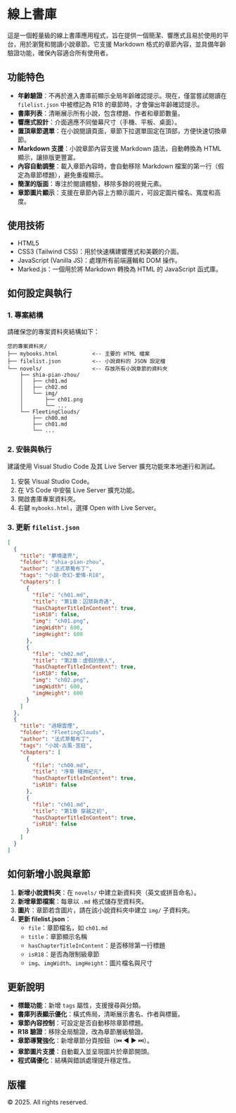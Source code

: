 # 線上書庫

這是一個輕量級的線上書庫應用程式，旨在提供一個簡潔、響應式且易於使用的平台，用於瀏覽和閱讀小說章節。它支援 Markdown 格式的章節內容，並具備年齡驗證功能，確保內容適合所有使用者。

## 功能特色

- **年齡驗證**：不再於進入書庫前顯示全局年齡確認提示。現在，僅當嘗試閱讀在 `filelist.json` 中被標記為 R18 的章節時，才會彈出年齡確認提示。
- **書庫列表**：清晰展示所有小說，包含標題、作者和章節數量。
- **響應式設計**：介面適應不同螢幕尺寸（手機、平板、桌面）。
- **置頂章節選單**：在小說閱讀頁面，章節下拉選單固定在頂部，方便快速切換章節。
- **Markdown 支援**：小說章節內容支援 Markdown 語法，自動轉換為 HTML 顯示，讓排版更豐富。
- **內容自動調整**：載入章節內容時，會自動移除 Markdown 檔案的第一行（假定為章節標題），避免重複顯示。
- **簡潔的版面**：專注於閱讀體驗，移除多餘的視覺元素。
- **章節圖片顯示**：支援在章節內容上方顯示圖片，可設定圖片檔名、寬度和高度。

## 使用技術

- HTML5
- CSS3 (Tailwind CSS)：用於快速構建響應式和美觀的介面。
- JavaScript (Vanilla JS)：處理所有前端邏輯和 DOM 操作。
- Marked.js：一個用於將 Markdown 轉換為 HTML 的 JavaScript 函式庫。

## 如何設定與執行

### 1. 專案結構

請確保您的專案資料夾結構如下：

```
您的專案資料夾/
├── mybooks.html           <-- 主要的 HTML 檔案
├── filelist.json          <-- 小說資料的 JSON 設定檔
└── novels/                <-- 存放所有小說章節的資料夾
    ├── shia-pian-zhou/    
    │   ├── ch01.md
    │   ├── ch02.md
    │   └── img/           
    │       ├── ch01.png
    │       └── ...
    └── FleetingClouds/    
        ├── ch00.md        
        ├── ch01.md
        └── ...
```

### 2. 安裝與執行

建議使用 Visual Studio Code 及其 Live Server 擴充功能來本地運行和測試。

1. 安裝 Visual Studio Code。
2. 在 VS Code 中安裝 Live Server 擴充功能。
3. 開啟書庫專案資料夾。
4. 右鍵 `mybooks.html`，選擇 Open with Live Server。

### 3. 更新 `filelist.json`

```json
[
  {
    "title": "夢境邊界",
    "folder": "shia-pian-zhou",
    "author": "法式草莓布丁",
    "tags": "小說-奇幻-愛情-R18",
    "chapters": [
      {
        "file": "ch01.md",
        "title": "第1章：囚禁與奇遇",
        "hasChapterTitleInContent": true,
        "isR18": false,
        "img": "ch01.png",
        "imgWidth": 600,
        "imgHeight": 600
      },
      {
        "file": "ch02.md",
        "title": "第2章：虛假的戀人",
        "hasChapterTitleInContent": true,
        "isR18": false,
        "img": "ch02.png",
        "imgWidth": 600,
        "imgHeight": 600
      }
    ]
  },
  {
    "title": "過眼雲煙",
    "folder": "FleetingClouds",
    "author": "法式草莓布丁",
    "tags": "小說-古風-宮庭",
    "chapters": [
      {
        "file": "ch00.md",
        "title": "序章 殘神紀元",
        "hasChapterTitleInContent": true,
        "isR18": false
      },
      {
        "file": "ch01.md",
        "title": "第1章 穿越之初",
        "hasChapterTitleInContent": true,
        "isR18": false
      }
    ]
  }
]
```

## 如何新增小說與章節

1. **新增小說資料夾**：在 `novels/` 中建立新資料夾（英文或拼音命名）。
2. **新增章節檔案**：每章以 `.md` 格式儲存至資料夾。
3. **圖片**：章節若含圖片，請在該小說資料夾中建立 `img/` 子資料夾。
4. **更新 filelist.json**：
   - `file`：章節檔名，如 `ch01.md`
   - `title`：章節顯示名稱
   - `hasChapterTitleInContent`：是否移除第一行標題
   - `isR18`：是否為限制級章節
   - `img`、`imgWidth`、`imgHeight`：圖片檔名與尺寸

## 更新說明

- **標籤功能**：新增 `tags` 屬性，支援搜尋與分類。
- **書庫列表顯示優化**：橫式佈局，清晰展示書名、作者與標籤。
- **章節內容控制**：可設定是否自動移除章節標題。
- **R18 驗證**：移除全局驗證，改為章節層級驗證。
- **章節導覽強化**：新增章節分頁按鈕（⏮️ ◀️ ▶️ ⏭️）。
- **章節圖片支援**：自動載入並呈現圖片於章節開頭。
- **程式碼優化**：結構與錯誤處理提升穩定性。

## 版權

© 2025. All rights reserved.
